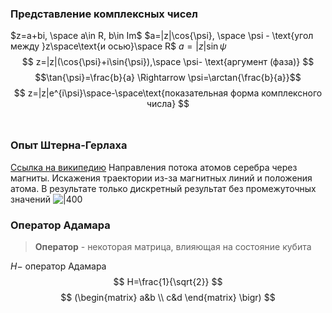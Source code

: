 ### Представление комплексных чисел
$z=a+bi, \space a\in R, b\in Im$
$a=|z|\cos{\psi}, \space \psi - \text{угол между }z\space\text{и  осью}\space R$
$a=|z|\sin{\psi}$
$$
z=|z|(\cos{\psi}+i\sin{\psi}),\space \psi- \text{аргумент (фаза)}
$$
$$\tan{\psi}=\frac{b}{a} \Rightarrow \psi=\arctan{\frac{b}{a}}$$
$$
z=|z|e^{i\psi}\space-\space\text{показательная форма комплексного числа}
$$
<br>

### Опыт Штерна-Герлаха
[Ссылка на википедию](https://ru.wikipedia.org/wiki/%D0%9E%D0%BF%D1%8B%D1%82_%D0%A8%D1%82%D0%B5%D1%80%D0%BD%D0%B0_%E2%80%94_%D0%93%D0%B5%D1%80%D0%BB%D0%B0%D1%85%D0%B0)
 Направления потока атомов серебра через магниты. Искажения траектории из-за магнитных линий и положения атома. В результате только дискретный результат без промежуточных значений
 ![|400](https://upload.wikimedia.org/wikipedia/commons/thumb/e/ee/Stern-Gerlach_experiment_svg.svg/2560px-Stern-Gerlach_experiment_svg.svg.png)

### Оператор Адамара
> **Оператор** - некоторая матрица, влияющая на состояние кубита

$H-$ оператор Адамара
$$
H=\frac{1}{\sqrt{2}}
$$
$$
(\begin{matrix}
a&b \\ c&d
\end{matrix} \bigr)
$$